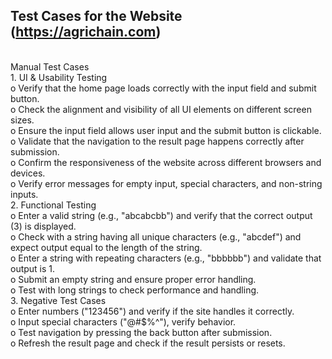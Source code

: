 ## Test Cases for the Website (https://agrichain.com)
<br>Manual Test Cases
<br>1.	UI & Usability Testing
<br>o	Verify that the home page loads correctly with the input field and submit button.
<br>o	Check the alignment and visibility of all UI elements on different screen sizes.
<br>o	Ensure the input field allows user input and the submit button is clickable.
<br>o	Validate that the navigation to the result page happens correctly after submission.
<br>o	Confirm the responsiveness of the website across different browsers and devices.
<br>o	Verify error messages for empty input, special characters, and non-string inputs.
<br>2.	Functional Testing
<br>o	Enter a valid string (e.g., "abcabcbb") and verify that the correct output (3) is displayed.
<br>o	Check with a string having all unique characters (e.g., "abcdef") and expect output equal to the length of the string.
<br>o	Enter a string with repeating characters (e.g., "bbbbbb") and validate that output is 1.
<br>o	Submit an empty string and ensure proper error handling.
<br>o	Test with long strings to check performance and handling.
<br>3.	Negative Test Cases
<br>o	Enter numbers ("123456") and verify if the site handles it correctly.
<br>o	Input special characters ("@#$%^"), verify behavior.
<br>o	Test navigation by pressing the back button after submission.
<br>o	Refresh the result page and check if the result persists or resets.
